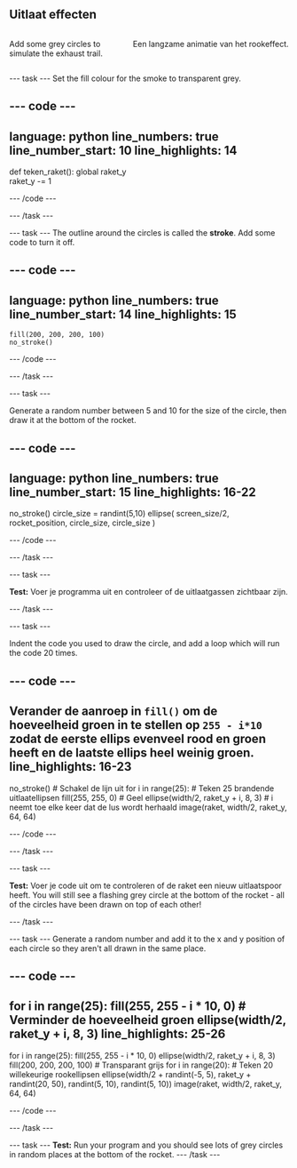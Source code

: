 ## Uitlaat effecten

<div style="display: flex; flex-wrap: wrap">
<div style="flex-basis: 200px; flex-grow: 1; margin-right: 15px;">

Add some grey circles to simulate the exhaust trail. 
</div>
<div>

Een langzame animatie van het rookeffect.
</div>
</div>

--- task --- Set the fill colour for the smoke to transparent grey.

--- code ---
---
language: python line_numbers: true line_number_start: 10
line_highlights: 14
---

def teken_raket(): global raket_y   
raket_y -= 1


--- /code ---

--- /task ---


--- task --- The outline around the circles is called the **stroke**. Add some code to turn it off.


--- code ---
---
language: python line_numbers: true line_number_start: 14
line_highlights: 15
---

    fill(200, 200, 200, 100) 
    no_stroke()


--- /code ---

--- /task ---


--- task ---

Generate a random number between 5 and 10 for the size of the circle, then draw it at the bottom of the rocket.

--- code ---
---
language: python line_numbers: true line_number_start: 15
line_highlights: 16-22
---

no_stroke() circle_size = randint(5,10) ellipse( screen_size/2, rocket_position, circle_size, circle_size )

--- /code ---

--- /task ---

--- task ---

**Test:** Voer je programma uit en controleer of de uitlaatgassen zichtbaar zijn.

--- /task ---

--- task ---

Indent the code you used to draw the circle, and add a loop which will run the code 20 times.

--- code ---
---
Verander de aanroep in `fill()` om de hoeveelheid groen in te stellen op `255 - i*10` zodat de eerste ellips evenveel rood en groen heeft en de laatste ellips heel weinig groen.
line_highlights: 16-23
---

no_stroke() # Schakel de lijn uit for i in range(25): # Teken 25 brandende uitlaatellipsen fill(255, 255, 0) # Geel ellipse(width/2, raket_y + i, 8, 3) # i neemt toe elke keer dat de lus wordt herhaald image(raket, width/2, raket_y, 64, 64)


--- /code ---

--- /task ---

--- task ---

**Test:** Voer je code uit om te controleren of de raket een nieuw uitlaatspoor heeft. You will still see a flashing grey circle at the bottom of the rocket - all of the circles have been drawn on top of each other!

--- /task ---

--- task --- Generate a random number and add it to the x and y position of each circle so they aren't all drawn in the same place.


--- code ---
---
for i in range(25): fill(255, 255 - i * 10, 0) # Verminder de hoeveelheid groen ellipse(width/2, raket_y + i, 8, 3)
line_highlights: 25-26
---

for i in range(25): fill(255, 255 - i * 10, 0) ellipse(width/2, raket_y + i, 8, 3) fill(200, 200, 200, 100) # Transparant grijs for i in range(20): # Teken 20 willekeurige rookellipsen ellipse(width/2 + randint(-5, 5), raket_y + randint(20, 50), randint(5, 10), randint(5, 10)) image(raket, width/2, raket_y, 64, 64)

--- /code ---

--- /task ---




--- task --- **Test:** Run your program and you should see lots of grey circles in random places at the bottom of the rocket. --- /task ---